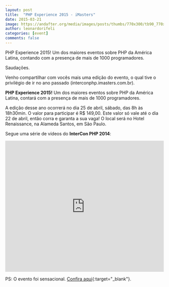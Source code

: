 ```yaml
---
layout: post
title:  "PHP Experience 2015 - iMasters"
date: 2015-03-21
image: https://andafter.org/media/images/posts/thumbs/770x300/tb90_770x300.jpg
author: leonardorifeli
categories: [event]
comments: false
---
```


PHP Experience 2015! Um dos maiores eventos sobre PHP da América Latina, contando com a presença de mais de 1000 programadores.

Saudações.

Venho compartilhar com vocês mais uma edição do evento, o qual tive o privilégio de ir no ano passado (interconphp.imasters.com.br).

**PHP Experience 2015!** Um dos maiores eventos sobre PHP da América Latina, contará com a presença de mais de 1000 programadores.

A edição desse ano ocorrerá no dia 25 de abril, sábado, das 8h às 18h30min. O valor para participar é R$ 149,00. Este valor só vale até o dia 22 de abril, então corra e garanta a sua vaga! O local será no Hotel Renaissance, na Alameda Santos, em São Paulo.

Segue uma série de vídeos do **InterCon PHP 2014**:

<iframe width="100%" height="415" src="https://www.youtube.com/embed/jN24jEdoV_4?list=PLASrXUpwQG6fxO9eoTu47JIxCht_CqxW9" frameborder="0" allowfullscreen></iframe>

PS: O evento foi sensacional. [Confira aqui](http://imasters.com.br/noticia/php-experience-acontece-hoje-em-sao-paulo/){:target="_blank"}.
